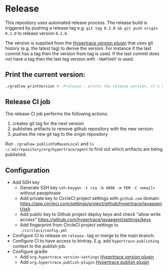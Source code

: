 # Release

This repository uses automated release process. The release build is triggered by pushing a release tag e.g.
`git tag 0.2.0 && git push origin 0.2.0` to release version `0.2.0`. 

The version is supplied from the
[Hypertrace version plugin](https://github.com/hypertrace/hypertrace-gradle-version-settings-plugin)
that uses git history (e.g. the latest tag) to derive the version. For instance if the last
commit has a tag then the version from tag is used. If the last commit does not have a tag then
the last tag version with `-SNAPSHOT` is used.

## Print the current version:

```bash
./gradlew printVersion # -Prelease - prints the release version, it's not used at the moment.
```

## Release CI job

The release CI job performs the following actions:
1. creates git tag for the next version
2. publishes artifacts to remove github repository with the new version
3. pushes the new git tag to the origin repository

Run `./gradlew publishToMavenLocal` and `ls ~/.m2/repository/org/hypertrace/agent` to find out which
artifacts are being published.

## Configuration

* Add SSH key
   * Generate SSH key `ssh-keygen -t rsa -b 4096 -m PEM -C <email>` without passphrase
   * Add private key to CircleCI project settings with `github.com` domain: https://app.circleci.com/settings/project/github/hypertrace/javaagent/ssh
   * Add public key to Github project deploy keys and check "allow write access" https://github.com/hypertrace/javaagent/settings/keys
   * Add fingerprint from CircleCI project settings to `./circleci/config.yml`
* Configure CI to release on `release-` tag or merge to the main branch.
* Configure CI to have access to bintray. E.g. add `hypertrace-publishing` context to the publish job.
* Configure gradle 
   * Add `org.hypertrace.version-settings` [Hypertrace version plugin](https://github.com/hypertrace/hypertrace-gradle-version-settings-plugin)
   * Add `org.hypertrace.publish-plugin` [Hypertrace publish plugin](https://github.com/hypertrace/hypertrace-gradle-publish-plugin)
